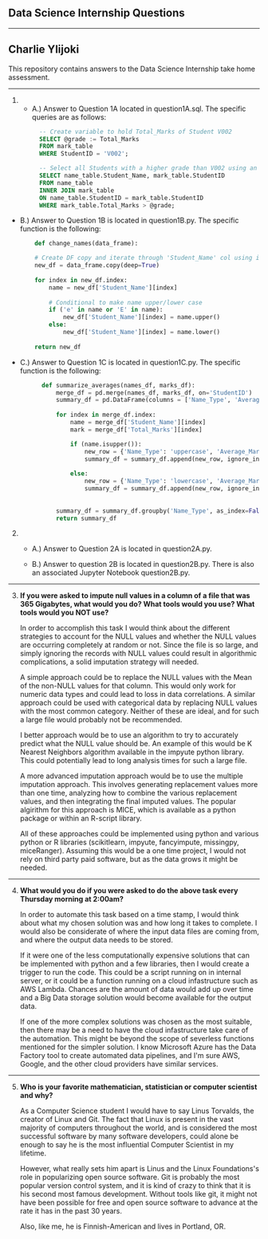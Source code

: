 ## Data Science Internship Questions
---
## Charlie Ylijoki

This repository contains answers to the Data Science Internship take home assessment.

---

1. - A.) Answer to Question 1A located in question1A.sql. 
      The specific queries are as follows:
      ```sql
        -- Create variable to hold Total_Marks of Student V002
        SELECT @grade := Total_Marks
        FROM mark_table
        WHERE StudentID = 'V002';

        -- Select all Students with a higher grade than V002 using an inner join statement
        SELECT name_table.Student_Name, mark_table.StudentID
        FROM name_table 
        INNER JOIN mark_table 
        ON name_table.StudentID = mark_table.StudentID
        WHERE mark_table.Total_Marks > @grade;
    
- B.) Answer to Question 1B is located in question1B.py. 
        The specific function is the following:

    ```python
        def change_names(data_frame):

        # Create DF copy and iterate through 'Student_Name' col using index method
        new_df = data_frame.copy(deep=True)
        
        for index in new_df.index:
            name = new_df['Student_Name'][index]
            
            # Conditional to make name upper/lower case
            if ('e' in name or 'E' in name):
                new_df['Student_Name'][index] = name.upper()
            else:
                new_df['Student_Name'][index] = name.lower()
        
        return new_df
    ```
 - C.) Answer to Question 1C is located in question1C.py.
      The specific function is the following:

      ```python
            def summarize_averages(names_df, marks_df):
                merge_df = pd.merge(names_df, marks_df, on='StudentID')
                summary_df = pd.DataFrame(columns = ['Name_Type', 'Average_Marks'], dtype=int)
                
                for index in merge_df.index:
                    name = merge_df['Student_Name'][index]
                    mark = merge_df['Total_Marks'][index]

                    if (name.isupper()):
                        new_row = {'Name_Type': 'uppercase', 'Average_Marks': mark}
                        summary_df = summary_df.append(new_row, ignore_index=True)
                        
                    else:
                        new_row = {'Name_Type': 'lowercase', 'Average_Marks': mark}
                        summary_df = summary_df.append(new_row, ignore_index=True)
                
                
                summary_df = summary_df.groupby('Name_Type', as_index=False)['Average_Marks'].mean()
                return summary_df
      ``` 

2. - A.) Answer to Question 2A is located in question2A.py.
   
   - B.) Answer to question 2B is located in question2B.py. There is also an associated Jupyter Notebook question2B.py.

---


3. 
    **If you were asked to impute null values in a column of a file that was 365 Gigabytes, what would you do?  What tools would you use?  What tools would you NOT use?**

    In order to accomplish this task I would think about the different strategies to account for the NULL values and whether the NULL values are occurring completely at random or not. Since the file is so large, and simply ignoring the records with NULL values could result in algorithmic complications, a solid imputation strategy will needed. 

    A simple approach could be to replace the NULL values with the Mean of the non-NULL values for that column. This would only work for numeric data types and could lead to loss in data correlations. A similar approach could be used with categorical data by replacing NULL values with the most common category. Neither of these are ideal, and for such a large file would probably not be recommended.

    I better approach would be to use an algorithm to try to accurately predict what the NULL value should be. An example of this would be K Nearest Neighbors algorithm available in the impyute python library. This could potentially lead to long analysis times for such a large file. 

    A more advanced imputation approach would be to use the multiple imputation approach. This involves generating replacement values more than one time, analyzing how to combine the various replacement values, and then integrating the final imputed values. The popular algirithm for this approach is MICE, which is available as a python package or within an R-script library. 

    All of these approaches could be implemented using python and various python or R libraries (scikitlearn, impyute, fancyimpute, missingpy, miceRanger). Assuming this would be a one time project, I would not rely on third party paid software, but as the data grows it might be needed.  
   
---


4. **What would you do if you were asked to do the above task every Thursday morning at 2:00am?**
   
   In order to automate this task based on a time stamp, I would think about what my chosen solution was and how long it takes to complete. I would also be considerate of where the input data files are coming from, and where the output data needs to be stored. 
   
   If it were one of the less computationally expensive solutions that can be implemented with python and a few libraries, then I would create a trigger to run the code. This could be a script running on in internal server, or it could be a function running on a cloud infastructure such as AWS Lambda. Chances are the amount of data would add up over time and a Big Data storage solution would become available for the output data.

   If one of the more complex solutions was chosen as the most suitable, then there may be a need to have the cloud infastructure take care of the automation. This might be beyond the scope of severless functions mentioned for the simpler solution. I know Microsoft Azure has the Data Factory tool to create automated data pipelines, and I'm sure AWS, Google, and the other cloud providers have similar services. 

---

5. **Who is your favorite mathematician, statistician or computer scientist and why?**
   
   As a Computer Science student I would have to say Linus Torvalds, the creator of Linux and Git. The fact that Linux is present in the vast majority of computers throughout the world, and is considered the most successful software by many software developers, could alone be enough to say he is the most influential Computer Scientist in my lifetime. 
   
   However, what really sets him apart is Linus and the Linux Foundations's role in popularizing open source software. Git is probably the most popular version control system, and it is kind of crazy to think that it is his second most famous development. Without tools like git, it might not have been possible for free and open source software to advance at the rate it has in the past 30 years.  
   
   Also, like me, he is Finnish-American and lives in Portland, OR.